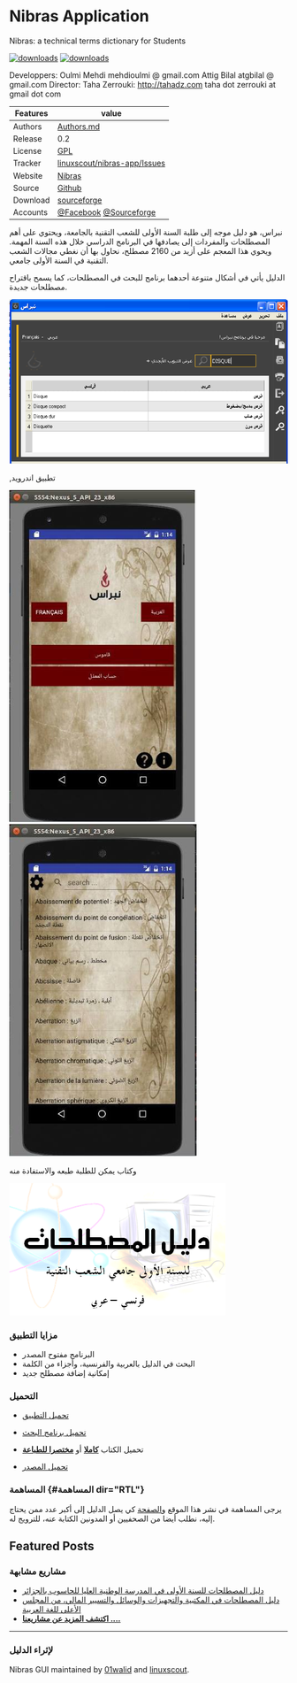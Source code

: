 # Nibras Application
Nibras: a technical terms dictionary for Students

[![downloads]( https://img.shields.io/sourceforge/dt/nibras.svg)](http://sourceforge.org/projects/nibras)
[![downloads]( https://img.shields.io/sourceforge/dm/nibras.svg)](http://sourceforge.org/projects/nibras)

  Developpers: Oulmi Mehdi  mehdioulmi @ gmail.com Attig Bilal atgbilal @ gmail.com
  Director: 	Taha Zerrouki: http://tahadz.com 	taha dot zerrouki at gmail dot com


Features |   value
---------|---------------------------------------------------------------------------------
Authors  | [Authors.md](https://github.com/linuxscout/nibras-app/AUTHORS.md)
Release  | 0.2
License  |[GPL](https://github.com/linuxscout/nibras-app/LICENSE)
Tracker  |[linuxscout/nibras-app/Issues](https://github.com/linuxscout/nibras-app/issues)
Website  |[Nibras](http://nibras.sourceforge.net)
Source  |[Github](http://github.com/linuxscout/nibras-app)
Download  |[sourceforge](https://sourceforge.net/projects/nibras/files/nibras.0.2.apk/download)
Accounts  |[@Facebook](http://facebook.com/studentnibras) [@Sourceforge](http://sourceforge.net/projectsnibras-app/)


نبراس، هو دليل موجه إلى طلبة السنة الأولى للشعب التقنية بالجامعة، ويحتوي على أهم المصطلحات والمفردات إلى يصادفها في البرنامج الدراسي خلال هذه السنة المهمة. ويحوي هذا المعجم على أزيد من 2160 مصطلح، نحاول بها أن نغطي مجالات الشعب التقنية في السنة الأولى جامعي. 

الدليل يأتي في أشكال متنوعة أحدهما برنامج للبحث في المصطلحات، كما يسمح باقتراح مصطلحات جديدة.


![صورة البرنامج](images/nibras.png)


,تطبيق اندرويد


![صورة التطبيق](images/app-nibras-bouira1.jpg)
![صورة التطبيق](images/app-nibras-bouira2.jpg)


وكتاب يمكن للطلبة طبعه والاستفادة منه


![صورة الكتاب](images/techguide.png "techguide")



### مزايا التطبيق  

-   البرنامج مفتوح المصدر
-   البحث في الدليل بالعربية والفرنسية، وأجزاء من الكلمة
-   إمكانية إضافة مصطلح جديد



### التحميل  
- [تحميل
    التطبيق](https://sourceforge.net/projects/nibras/files/nibras.0.2.apk/download)

- [تحميل برنامج البحث](http://sourceforge.net/projects/nibras/files)
- تحميل الكتاب
  [**كاملا**](http://sourceforge.net/projects/nibras/files/Nibras-StudentGuideTech0.3.pdf/download)
    أو [**مختصرا
   للطباعة**](https://sourceforge.net/projects/nibras/files/Nibras-StudentGuideTech0.4-printable.pdf/download)
- [تحميل المصدر](https://github.com/01walid/Nibras)

### المساهمة {#المساهمة dir="RTL"}

يرجى المساهمة في نشر هذا الموقع
و[الصفحة](https://web.facebook.com/studentnibras/) كي يصل الدليل إلى
أكبر عدد ممن يحتاج إليه، نطلب أيضا من الصحفيين أو المدونين الكتابة عنه،
للترويج له.


## Featured Posts

### مشاريع مشابهة 

-   [دليل المصطلحات للسنة الأولى في المدرسة الوطنية العليا للحاسوب
    بالجزائر](http://esidzstudentdic.sourceforge.net)
-   [دليل المصطلحات في المكتبية والتجهيزات والوسائل والتسيير المالي، من
المجلس الأعلى للغة العربية](http://hclalexique.sourceforge.net)
-   [**اكتشف المزيد عن مشاريعنا ....**](http://tahadz.com)

------------------------------------------------------------------------

### لإثراء الدليل 

Nibras GUI maintained by [01walid](https://github.com/01walid) and
[linuxscout](https://github.com/linuxscout).


